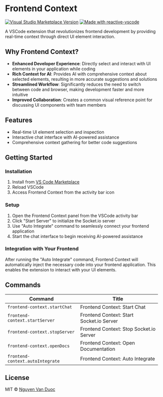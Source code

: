 # Frontend Context

<a href="https://marketplace.visualstudio.com/items?itemName=aiocean.frontend-context" target="__blank"><img src="https://img.shields.io/visual-studio-marketplace/v/aiocean.frontend-context.svg?color=eee&amp;label=VS%20Code%20Marketplace&logo=visual-studio-code" alt="Visual Studio Marketplace Version" /></a>
<a href="https://kermanx.github.io/reactive-vscode/" target="__blank"><img src="https://img.shields.io/badge/made_with-reactive--vscode-%23007ACC?style=flat&labelColor=%23229863"  alt="Made with reactive-vscode" /></a>

A VSCode extension that revolutionizes frontend development by providing real-time context through direct UI element interaction.

## Why Frontend Context?

- **Enhanced Developer Experience**: Directly select and interact with UI elements in your application while coding
- **Rich Context for AI**: Provides AI with comprehensive context about selected elements, resulting in more accurate suggestions and solutions
- **Streamlined Workflow**: Significantly reduces the need to switch between code and browser, making development faster and more intuitive
- **Improved Collaboration**: Creates a common visual reference point for discussing UI components with team members

## Features

- Real-time UI element selection and inspection
- Interactive chat interface with AI-powered assistance
- Comprehensive context gathering for better code suggestions

## Getting Started

### Installation

1. Install from [VS Code Marketplace](https://marketplace.visualstudio.com/items?itemName=aiocean.frontend-context)
2. Reload VSCode
3. Access Frontend Context from the activity bar icon

### Setup

1. Open the Frontend Context panel from the VSCode activity bar
2. Click "Start Server" to initialize the Socket.io server
3. Use "Auto Integrate" command to seamlessly connect your frontend application
4. Start the chat interface to begin receiving AI-powered assistance

### Integration with Your Frontend

After running the "Auto Integrate" command, Frontend Context will automatically inject the necessary code into your frontend application. This enables the extension to interact with your UI elements.

<!-- configs -->

## Commands

<!-- commands -->

| Command                          | Title                                    |
| -------------------------------- | ---------------------------------------- |
| `frontend-context.startChat`     | Frontend Context: Start Chat             |
| `frontend-context.startServer`   | Frontend Context: Start Socket.io Server |
| `frontend-context.stopServer`    | Frontend Context: Stop Socket.io Server  |
| `frontend-context.openDocs`      | Frontend Context: Open Documentation     |
| `frontend-context.autoIntegrate` | Frontend Context: Auto Integrate         |


## License

MIT © [Nguyen Van Duoc](https://github.com/nguyenvanduocit)
